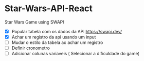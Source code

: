 # Star-Wars-API-React
Star Wars Game using SWAPI
- [x] Popular tabela com os dados da API https://swapi.dev/
- [x] Achar um registro da api usando um input
- [ ] Mudar o estilo da tabela ao achar um registro
- [ ] Definir cronometro
- [ ] Adicionar colunas variaveis ( Selecionar a dificuldade do game)
